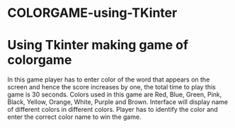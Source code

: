 # COLORGAME-using-TKinter
# Using Tkinter making game of colorgame
 In this game player has to enter color of the word that appears on the screen and hence the score increases by one, the total time to play this game is 30 seconds. Colors used in this game are Red, Blue, Green, Pink, Black, Yellow, Orange, White, Purple and Brown. Interface will display name of different colors in different colors. Player has to identify the color and enter the correct color name to win the game.

